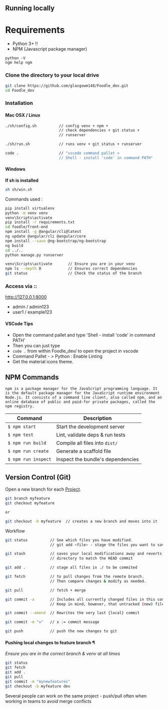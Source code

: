 ## Running locally


# Requirements

* Python 3+ !!
* NPM (Javascript package manager)

```
python -V
ngm help ngm
```

### Clone the directory to your local drive

```sh
git clone https://github.com/glasgowm148/Foodle_dev.git
cd Foodle_dev
```


### Installation

#### Mac OSX / Linux 
```sh
./sh/config.sh          // config venv + npm +
                        // check dependencies + git status +
                        // runserver

./sh/run.sh             // runs venv + git status + runserver

code .                  // "vscode command pallet > 
                        // Shell - install 'code' in command PATH"
```

#### Windows

**If sh is installed**
```sh
sh sh/win.sh
```

Commands used : 
```sh 
pip install virtualenv
python -m venv venv
venv\Scripts\activate
pip install -r requirements.txt
cd foodle/front-end 
npm install -g @angular/cli@latest
ng update @angular/cli @angular/core
npm install --save @ng-bootstrap/ng-bootstrap
ng build
cd ../..
python manage.py runserver
```
```sh
venv\Scripts\activate       // Ensure you are in your venv
npm ls --depth 0            // Ensures correct dependencies 
git status                  // Check the status of the branch
```





### Access via ::

http://127.0.0.1:8000

- admin / admin123
- user1 / example123

#### VSCode Tips

* Open the command pallet and type 'Shell - install 'code' in command PATH'
* Then you can just type
* `code .` from within Foodle_dev/ to open the project in vscode
* Command Pallet - > Python : Enable Linting 
* Get the material icons theme.

## NPM Commands
```
npm is a package manager for the JavaScript programming language. It is the default package manager for the JavaScript runtime environment Node.js. It consists of a command line client, also called npm, and an online database of public and paid-for private packages, called the npm registry.
```
Command                | Description                                      |
-----------------------|--------------------------------------------------|
`$ npm start`          | Start the development server
`$ npm test`           | Lint, validate deps & run tests
`$ npm run build`      | Compile all files into `dist/`
`$ npm run create`     | Generate a scaffold file
`$ npm run inspect`    | Inspect the bundle's dependencies


## Version Control (Git)

Open a new branch for each [Project](https://github.com/glasgowm148/Foodle_dev/projects). 
```sh
git branch myfeature 
git checkout myfeature

or

git checkout -b myfeature  // creates a new branch and moves into it
```

Workflow

```sh
git status          // See which files you have modified.
                    // git add <file> - stage the files you want to save

git stash           // saves your local modifications away and reverts the working
                    // directory to match the HEAD commit

git add .           // stage all files in ./ to be commited

git fetch           // to pull changes from the remote branch. 
                    // Then compare changes & modify as needed.

git pull            // fetch + merge

git commit -a       // Includes all currently changed files in this commit. 
                    // Keep in mind, however, that untracked (new) files are not included.

git commit --amend  // Rewrites the very last {local} commit 

git commit -m "x"   // x := commit message

git push            // push the new changes to git
```


#### Pushing local changes to feature branch ¶
*Ensure you are in the correct branch & venv at all times* 


```sh
git status
git fetch
git add . 
git pull
git commit -m "mynewfeatures" 
git checkout -b myfeature dev
```

Several people can work on the same project - push/pull often when working in teams to avoid merge conflicts 
